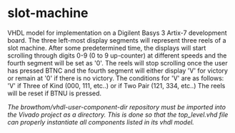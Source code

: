 # slot-machine
VHDL model for implementation on a Digilent Basys 3 Artix-7 development board. The three left-most display segments will represent three reels of a slot machine. After some predetermined time, the displays will start scrolling through digits 0-9 (0 to 9 up-counter) at different speeds and the fourth segment will be set as '0'. The reels will stop scrolling once the user has pressed BTNC and the fourth segment will either display 'V' for victory or remain at '0' if there is no victory. The conditions for 'V' are as follows:
'V' if Three of Kind (000, 111, etc..) or if Two Pair (121, 334, etc..)
The reels will be reset if BTNU is pressed.

_The browthom/vhdl-user-component-dir repository must be imported into the Vivado project as a directory. This is done so that the top_level.vhd file can properly instantiate all components listed in its vhdl model._
